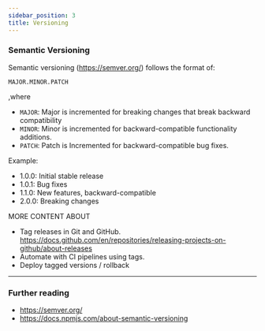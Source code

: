 ```yaml
---
sidebar_position: 3
title: Versioning
---
```

### Semantic Versioning

Semantic versioning (https://semver.org/) follows the format of:
```
MAJOR.MINOR.PATCH
```
,where
- `MAJOR`: Major is incremented for breaking changes that break backward compatibility
- `MINOR`: Minor is incremented for backward-compatible functionality additions.
- `PATCH`: Patch is Incremented for backward-compatible bug fixes.

Example:
- 1.0.0: Initial stable release
- 1.0.1: Bug fixes
- 1.1.0: New features, backward-compatible
- 2.0.0: Breaking changes


MORE CONTENT ABOUT
- Tag releases in Git and GitHub.
https://docs.github.com/en/repositories/releasing-projects-on-github/about-releases
- Automate with CI pipelines using tags.
- Deploy tagged versions / rollback

---
### Further reading
- https://semver.org/
- https://docs.npmjs.com/about-semantic-versioning